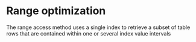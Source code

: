 # Range optimization

The range access method uses a single index to retrieve a subset of table rows that are contained within one or several index value intervals
